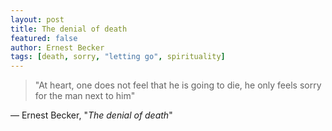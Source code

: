 ```yaml
---
layout: post
title: The denial of death
featured: false
author: Ernest Becker
tags: [death, sorry, "letting go", spirituality]
---
```


>"At heart, one does not feel that he is going to die, he only feels sorry for the man next to him"

― Ernest Becker, "_The denial of death_"